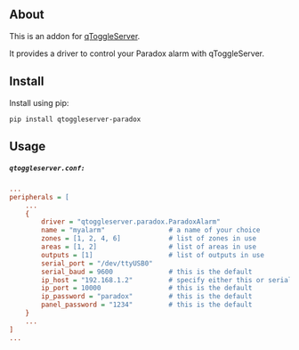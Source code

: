 ## About

This is an addon for [qToggleServer](https://github.com/qtoggle/qtoggleserver).

It provides a driver to control your Paradox alarm with qToggleServer.


## Install

Install using pip:

    pip install qtoggleserver-paradox


## Usage

##### `qtoggleserver.conf:`
``` ini
...
peripherals = [
    ...
    {
        driver = "qtoggleserver.paradox.ParadoxAlarm"
        name = "myalarm"                # a name of your choice
        zones = [1, 2, 4, 6]            # list of zones in use
        areas = [1, 2]                  # list of areas in use
        outputs = [1]                   # list of outputs in use
        serial_port = "/dev/ttyUSB0"
        serial_baud = 9600              # this is the default
        ip_host = "192.168.1.2"         # specify either this or serial_port, not both
        ip_port = 10000                 # this is the default
        ip_password = "paradox"         # this is the default 
        panel_password = "1234"         # this is the default
    }
    ...
]
...
```

